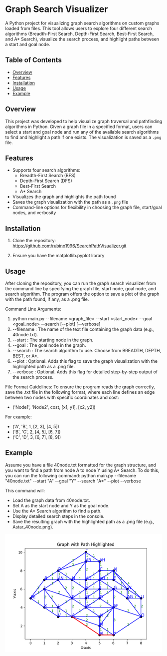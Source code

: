 # Graph Search Visualizer

A Python project for visualizing graph search algorithms on custom graphs loaded from files. This tool allows users to explore four different search algorithms (Breadth-First Search, Depth-First Search, Best-First Search, and A* Search), visualize the search process, and highlight paths between a start and goal node.

## Table of Contents
- [Overview](#overview)
- [Features](#features)
- [Installation](#installation)
- [Usage](#usage)
- [Example](#example)


## Overview
This project was developed to help visualize graph traversal and pathfinding algorithms in Python. Given a graph file in a specified format, users can select a start and goal node and run any of the available search algorithms to find and highlight a path if one exists. The visualization is saved as a `.png` file.

## Features
- Supports four search algorithms:
  - Breadth-First Search (BFS)
  - Depth-First Search (DFS)
  - Best-First Search
  - A* Search
- Visualizes the graph and highlights the path found
- Saves the graph visualization with the path as a `.png` file
- Command-line options for flexibility in choosing the graph file, start/goal nodes, and verbosity

## Installation
1. Clone the repository:
https://github.com/rubino1996/SearchPathVisualizer.git

2. Ensure you have the matplotlib.pyplot library

## Usage
After cloning the repository, you can run the graph search visualizer from the command line by specifying the graph file, start node, goal node, and search algorithm. The program offers the option to save a plot of the graph with the path found, if any, as a .png file.

Command Line Arguments:
1. python main.py --filename <graph_file> --start <start_node> --goal <goal_node> --search <algorithm> [--plot] [--verbose]
2. --filename : The name of the text file containing the graph data (e.g., 40node.txt). 
3. --start : The starting node in the graph.
4. --goal : The goal node in the graph.
5. --search : The search algorithm to use. Choose from BREADTH, DEPTH, BEST, or A*.
6. --plot : Optional. Adds this flag to save the graph visualization with the highlighted path as a .png file.
7. --verbose : Optional. Adds this flag for detailed step-by-step output of the search process.

File Format Guidelines:
To ensure the program reads the graph correctly, save the .txt file in the following format, where each line defines an edge between two nodes with specific coordinates and cost:

- ('Node1', 'Node2', cost, [x1, y1], [x2, y2])

For example:
- ('A', 'B', 1, [2, 3], [4, 5])
- ('B', 'C', 2, [4, 5], [6, 7])
- ('C', 'D', 3, [6, 7], [8, 9])

## Example
Assume you have a file 40node.txt formatted for the graph structure, and you want to find a path from node A to node Y using A* Search. To do this, you can run the following command:
python main.py --filename "40node.txt" --start "A" --goal "Y" --search "A*" --plot --verbose

This command will:
- Load the graph data from 40node.txt.
- Set A as the start node and Y as the goal node.
- Use the A* Search algorithm to find a path.
- Display detailed search steps in the console.
- Save the resulting graph with the highlighted path as a .png file (e.g., Astar_40node.png).

![A-star Example](https://github.com/rubino1996/SearchPathVisualizer/blob/main/Astar_40node.png)
